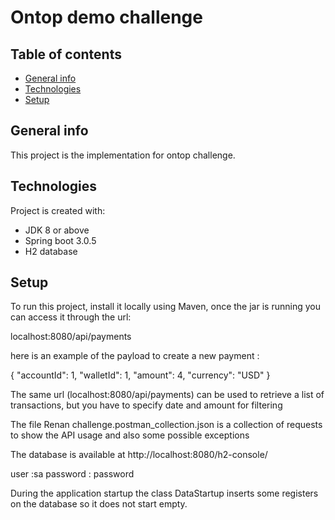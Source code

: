 

# Ontop demo challenge

## Table of contents
* [General info](#general-info)
* [Technologies](#technologies)
* [Setup](#setup)

## General info
This project is the implementation for ontop challenge.

	
## Technologies
Project is created with:
* JDK 8 or above
* Spring boot 3.0.5
* H2 database

	
## Setup
To run this project, install it locally using Maven, once the jar is running you can access it through the url:

localhost:8080/api/payments

here is an example of the payload to create a new payment : 

{
  "accountId": 1,
  "walletId": 1,
  "amount": 4,
  "currency": "USD"
}

The same url (localhost:8080/api/payments) can be used to retrieve a list of transactions, but you have to specify date and amount for filtering

The file Renan challenge.postman_collection.json is a collection of requests to show the API usage and also some possible exceptions

The database is available at http://localhost:8080/h2-console/  

user :sa
password : password

During the application startup the class DataStartup inserts some registers on the database so it does not start empty.






